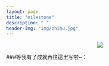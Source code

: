 ```yaml
---
layout: page
title: "milestone"
description: " "
header-img: "img/zhihu.jpg"
---
```



<center>
    <p><img src="http://img3.doubanio.com/view/photo/photo/public/p648061638.jpg"></p>
</center>


###等我有了成就再往這里写啦~：








